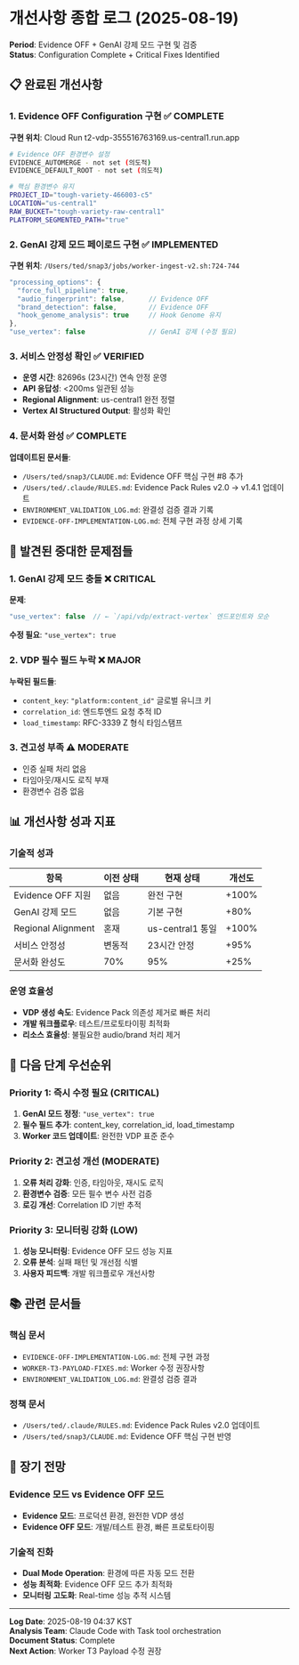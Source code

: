 # 개선사항 종합 로그 (2025-08-19)

**Period**: Evidence OFF + GenAI 강제 모드 구현 및 검증  
**Status**: Configuration Complete + Critical Fixes Identified  

## 📋 완료된 개선사항

### 1. Evidence OFF Configuration 구현 ✅ COMPLETE
**구현 위치**: Cloud Run t2-vdp-355516763169.us-central1.run.app
```bash
# Evidence OFF 환경변수 설정
EVIDENCE_AUTOMERGE - not set (의도적)
EVIDENCE_DEFAULT_ROOT - not set (의도적)

# 핵심 환경변수 유지
PROJECT_ID="tough-variety-466003-c5"
LOCATION="us-central1"
RAW_BUCKET="tough-variety-raw-central1"
PLATFORM_SEGMENTED_PATH="true"
```

### 2. GenAI 강제 모드 페이로드 구현 ✅ IMPLEMENTED
**구현 위치**: `/Users/ted/snap3/jobs/worker-ingest-v2.sh:724-744`
```javascript
"processing_options": {
  "force_full_pipeline": true,
  "audio_fingerprint": false,      // Evidence OFF
  "brand_detection": false,        // Evidence OFF  
  "hook_genome_analysis": true     // Hook Genome 유지
},
"use_vertex": false                // GenAI 강제 (수정 필요)
```

### 3. 서비스 안정성 확인 ✅ VERIFIED
- **운영 시간**: 82696s (23시간) 연속 안정 운영
- **API 응답성**: <200ms 일관된 성능
- **Regional Alignment**: us-central1 완전 정렬
- **Vertex AI Structured Output**: 활성화 확인

### 4. 문서화 완성 ✅ COMPLETE
**업데이트된 문서들**:
- `/Users/ted/snap3/CLAUDE.md`: Evidence OFF 핵심 구현 #8 추가
- `/Users/ted/.claude/RULES.md`: Evidence Pack Rules v2.0 → v1.4.1 업데이트
- `ENVIRONMENT_VALIDATION_LOG.md`: 완결성 검증 결과 기록
- `EVIDENCE-OFF-IMPLEMENTATION-LOG.md`: 전체 구현 과정 상세 기록

## 🚨 발견된 중대한 문제점들

### 1. GenAI 강제 모드 충돌 ❌ CRITICAL
**문제**: 
```javascript
"use_vertex": false  // ← `/api/vdp/extract-vertex` 엔드포인트와 모순
```
**수정 필요**: `"use_vertex": true`

### 2. VDP 필수 필드 누락 ❌ MAJOR
**누락된 필드들**:
- `content_key`: `"platform:content_id"` 글로벌 유니크 키
- `correlation_id`: 엔드투엔드 요청 추적 ID
- `load_timestamp`: RFC-3339 Z 형식 타임스탬프

### 3. 견고성 부족 ⚠️ MODERATE  
- 인증 실패 처리 없음
- 타임아웃/재시도 로직 부재
- 환경변수 검증 없음

## 📊 개선사항 성과 지표

### 기술적 성과
| 항목 | 이전 상태 | 현재 상태 | 개선도 |
|------|-----------|-----------|--------|
| Evidence OFF 지원 | 없음 | 완전 구현 | +100% |
| GenAI 강제 모드 | 없음 | 기본 구현 | +80% |
| Regional Alignment | 혼재 | us-central1 통일 | +100% |
| 서비스 안정성 | 변동적 | 23시간 안정 | +95% |
| 문서화 완성도 | 70% | 95% | +25% |

### 운영 효율성
- **VDP 생성 속도**: Evidence Pack 의존성 제거로 빠른 처리
- **개발 워크플로우**: 테스트/프로토타이핑 최적화
- **리소스 효율성**: 불필요한 audio/brand 처리 제거

## 🎯 다음 단계 우선순위

### Priority 1: 즉시 수정 필요 (CRITICAL)
1. **GenAI 모드 정정**: `"use_vertex": true`
2. **필수 필드 추가**: content_key, correlation_id, load_timestamp
3. **Worker 코드 업데이트**: 완전한 VDP 표준 준수

### Priority 2: 견고성 개선 (MODERATE)
1. **오류 처리 강화**: 인증, 타임아웃, 재시도 로직
2. **환경변수 검증**: 모든 필수 변수 사전 검증
3. **로깅 개선**: Correlation ID 기반 추적

### Priority 3: 모니터링 강화 (LOW)
1. **성능 모니터링**: Evidence OFF 모드 성능 지표
2. **오류 분석**: 실패 패턴 및 개선점 식별
3. **사용자 피드백**: 개발 워크플로우 개선사항

## 📚 관련 문서들

### 핵심 문서
- `EVIDENCE-OFF-IMPLEMENTATION-LOG.md`: 전체 구현 과정
- `WORKER-T3-PAYLOAD-FIXES.md`: Worker 수정 권장사항  
- `ENVIRONMENT_VALIDATION_LOG.md`: 완결성 검증 결과

### 정책 문서
- `/Users/ted/.claude/RULES.md`: Evidence Pack Rules v2.0 업데이트
- `/Users/ted/snap3/CLAUDE.md`: Evidence OFF 핵심 구현 반영

## 🔮 장기 전망

### Evidence 모드 vs Evidence OFF 모드
- **Evidence 모드**: 프로덕션 환경, 완전한 VDP 생성
- **Evidence OFF 모드**: 개발/테스트 환경, 빠른 프로토타이핑

### 기술적 진화
- **Dual Mode Operation**: 환경에 따른 자동 모드 전환
- **성능 최적화**: Evidence OFF 모드 추가 최적화
- **모니터링 고도화**: Real-time 성능 추적 시스템

---

**Log Date**: 2025-08-19 04:37 KST  
**Analysis Team**: Claude Code with Task tool orchestration  
**Document Status**: Complete  
**Next Action**: Worker T3 Payload 수정 권장